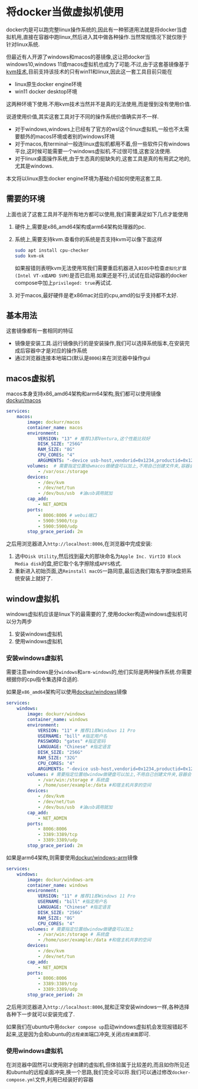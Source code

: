 # 将docker当做虚拟机使用

docker内是可以跑完整linux操作系统的,因此有一种邪道用法就是将docker当虚拟机用,直接在容器中跑linux,然后进入其中做各种操作.当然常规情况下就仅限于针对linux系统.

但最近有人开源了windows和macos的基镜像,这让把docker当windows10,windows 11或macos虚拟机也成为了可能.不过,由于这套基镜像基于[kvm技术](https://linux-kvm.org/page/Main_Page),目前支持该技术的只有win11和linux,因此这一套工具目前只能在

+ linux原生docker engine环境
+ win11 docker desktop环境

这两种环境下使用.不用kvm技术当然并不是真的无法使用,而是慢到没有使用价值.

说道使用价值,其实这套工具对于不同的操作系统价值确实并不一样.

+ 对于windows,windows上已经有了官方的wsl这个linux虚拟机,一般也不太需要额外的macos环境或者别的windows环境
+ 对于macos,有terminal一般连linux虚拟机都用不着,但一些软件只有windows平台,这时候可能需要一个windows虚拟机.不过很可惜,这套没法使用.
+ 对于linux桌面操作系统,由于生态真的挺缺失的,这套工具是真的有用武之地的,尤其是windows.

本文将以linux原生docker engine环境为基础介绍如何使用这套工具.

## 需要的环境

上面也说了这套工具并不是所有地方都可以使用,我们需要满足如下几点才能使用

1. 硬件上,需要是x86_amd64架构或arm64架构处理器的pc.
2. 系统上,需要支持kvm.查看你的系统是否支持kvm可以像下面这样

    ```bash
    sudo apt install cpu-checker
    sudo kvm-ok
    ```

    如果报错则表明kvm无法使用骂我们需要重启机器进入`BIOS`中检查`虚拟化扩展(Intel VT-x或AMD SVM)`是否已启用.如果还是不行,试试在启动容器的docker compose中加上`privileged: true`再试试.

3. 对于macos,最好硬件是老x86mac对应的cpu,amd的似乎支持都不太好.

## 基本用法

这套镜像都有一套相同的特征

+ 镜像是安装工具.运行镜像执行的是安装操作,我们可以选择系统版本,在安装完成后容器中才是对应的操作系统
+ 通过浏览器连接本地端口(默认是`8006`)来在浏览器中操作gui

## macos虚拟机

macos本身支持x86_amd64架构和arm64架构,我们都可以使用镜像[dockur/macos](https://github.com/dockur/macos)

```yml
services:
    macos:
        image: dockurr/macos
        container_name: macos
        environment:
            VERSION: "13" # 推荐13即Ventura,这个性能比较好
            DISK_SIZE: "256G"
            RAM_SIZE: "8G"
            CPU_CORES: "4"
            ARGUMENTS: "-device usb-host,vendorid=0x1234,productid=0x1234" #有usb调用就加
        volumes:  # 需要指定位置给wmacos做硬盘可以加上,不用自己创建文件夹,容器会自己创建
            - /var/osx:/storage
        devices:
            - /dev/kvm
            - /dev/net/tun
            - /dev/bus/usb  #油usb调用就加
        cap_add:
            - NET_ADMIN
        ports:
            - 8006:8006 # webui端口
            - 5900:5900/tcp
            - 5900:5900/udp
        stop_grace_period: 2m
```

之后用浏览器进入`http://localhost:8006`,在浏览器中完成安装:

1. 选中`Disk Utility`,然后找到最大的那块命名为`Apple Inc. VirtIO Block Media disk`的盘,把它取个名字擦除成`APFS`格式.
2. 重新进入初始页面,选`Reinstall macOS`一路同意,最后选我们取名字那块盘把系统安装上就好了.

## window虚拟机

windows虚拟机应该是linux下的最需要的了,使用docker构造windows虚拟机可以分为两步

1. 安装windows虚拟机
2. 使用windows虚拟机

### 安装windows虚拟机

需要注意windows是分`windows`和`arm-windows`的,他们实际是两种操作系统.你需要根据你的cpu指令集选择合适的.

如果是`x86_amd64`架构可以使用[dockur/windows](https://github.com/dockur/windows)镜像

```yml
services:
    windows:
        image: dockurr/windows
        container_name: windows
        environment:
            VERSION: "11" # 推荐11即Windows 11 Pro
            USERNAME: "bill" #指定用户名
            PASSWORD: "gates" #指定密码
            LANGUAGE: "Chinese" #指定语言
            DISK_SIZE: "256G"
            RAM_SIZE: "32G"
            CPU_CORES: "4"
            ARGUMENTS: "-device usb-host,vendorid=0x1234,productid=0x1234" #油usb调用就加
        volumes: # 需要指定位置给window做硬盘可以加上,不用自己创建文件夹,容器会自己创建
            - /var/win:/storage # 系统盘
            - /home/user/example:/data #和宿主机共享的空间
        devices:
            - /dev/kvm
            - /dev/net/tun
            - /dev/bus/usb  #油usb调用就加
        cap_add:
            - NET_ADMIN
        ports:
            - 8006:8006
            - 3389:3389/tcp
            - 3389:3389/udp
        stop_grace_period: 2m
```

如果是arm64架构,则需要使用[dockur/windows-arm](https://github.com/dockur/windows-arm)镜像

```yml
services:
    windows:
        image: dockur/windows-arm
        container_name: windows
        environment:
            VERSION: "11" # 推荐11即Windows 11 Pro
            USERNAME: "bill" #指定用户名
            LANGUAGE: "Chinese" #指定语言
            DISK_SIZE: "256G"
            RAM_SIZE: "8G"
            CPU_CORES: "4"
        volumes: # 需要指定位置给window做硬盘可以加上
            - /var/win:/storage # 系统盘
            - /home/user/example:/data #和宿主机共享的空间
        devices:
            - /dev/kvm
            - /dev/net/tun
        cap_add:
            - NET_ADMIN
        ports:
            - 8006:8006
            - 3389:3389/tcp
            - 3389:3389/udp
        stop_grace_period: 2m
```

之后用浏览器进入`http://localhost:8006`,就和正常安装windows一样,各种选择各种下一步就可以安装完成了.

如果我们在ubuntu中用`docker compose up`启动windows虚拟机会发现报错起不起来,这是因为会和ubuntu的`远程桌面`端口冲突,关闭`远程桌面`即可.

### 使用windows虚拟机

在浏览器中固然可以使用刚才创建的虚拟机,但体验属于比较差的,而且如你所见还和ubuntu的远程桌面冲突,换一个思路,我们完全可以将.我们可以通过修改`docker-compose.yml`文件,利用已经装好的容器

<!-- https://github.com/dockur/windows?tab=readme-ov-file#how-do-i-assign-an-individual-ip-address-to-the-container -->
<!-- https://blog.oddbit.com/post/2018-03-12-using-docker-macvlan-networks/#host-access -->